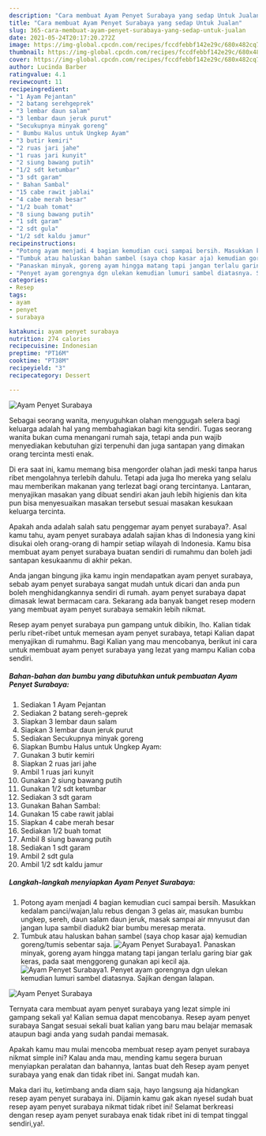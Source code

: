 ```yaml
---
description: "Cara membuat Ayam Penyet Surabaya yang sedap Untuk Jualan"
title: "Cara membuat Ayam Penyet Surabaya yang sedap Untuk Jualan"
slug: 365-cara-membuat-ayam-penyet-surabaya-yang-sedap-untuk-jualan
date: 2021-05-24T20:17:20.272Z
image: https://img-global.cpcdn.com/recipes/fccdfebbf142e29c/680x482cq70/ayam-penyet-surabaya-foto-resep-utama.jpg
thumbnail: https://img-global.cpcdn.com/recipes/fccdfebbf142e29c/680x482cq70/ayam-penyet-surabaya-foto-resep-utama.jpg
cover: https://img-global.cpcdn.com/recipes/fccdfebbf142e29c/680x482cq70/ayam-penyet-surabaya-foto-resep-utama.jpg
author: Lucinda Barber
ratingvalue: 4.1
reviewcount: 11
recipeingredient:
- "1 Ayam Pejantan"
- "2 batang serehgeprek"
- "3 lembar daun salam"
- "3 lembar daun jeruk purut"
- "Secukupnya minyak goreng"
- " Bumbu Halus untuk Ungkep Ayam"
- "3 butir kemiri"
- "2 ruas jari jahe"
- "1 ruas jari kunyit"
- "2 siung bawang putih"
- "1/2 sdt ketumbar"
- "3 sdt garam"
- " Bahan Sambal"
- "15 cabe rawit jablai"
- "4 cabe merah besar"
- "1/2 buah tomat"
- "8 siung bawang putih"
- "1 sdt garam"
- "2 sdt gula"
- "1/2 sdt kaldu jamur"
recipeinstructions:
- "Potong ayam menjadi 4 bagian kemudian cuci sampai bersih. Masukkan kedalam panci/wajan,lalu rebus dengan 3 gelas air, masukan bumbu ungkep, sereh, daun salam daun jeruk, masak sampai air mnyusut dan jangan lupa sambil diaduk2 biar bumbu meresap merata."
- "Tumbuk atau haluskan bahan sambel (saya chop kasar aja) kemudian goreng/tumis sebentar saja."
- "Panaskan minyak, goreng ayam hingga matang tapi jangan terlalu garing biar gak keras, pada saat menggoreng gunakan api kecil aja."
- "Penyet ayam gorengnya dgn ulekan kemudian lumuri sambel diatasnya. Sajikan dengan lalapan."
categories:
- Resep
tags:
- ayam
- penyet
- surabaya

katakunci: ayam penyet surabaya 
nutrition: 274 calories
recipecuisine: Indonesian
preptime: "PT16M"
cooktime: "PT38M"
recipeyield: "3"
recipecategory: Dessert

---
```



![Ayam Penyet Surabaya](https://img-global.cpcdn.com/recipes/fccdfebbf142e29c/680x482cq70/ayam-penyet-surabaya-foto-resep-utama.jpg)

Sebagai seorang wanita, menyuguhkan olahan menggugah selera bagi keluarga adalah hal yang membahagiakan bagi kita sendiri. Tugas seorang  wanita bukan cuma menangani rumah saja, tetapi anda pun wajib menyediakan kebutuhan gizi terpenuhi dan juga santapan yang dimakan orang tercinta mesti enak.

Di era  saat ini, kamu memang bisa mengorder olahan jadi meski tanpa harus ribet mengolahnya terlebih dahulu. Tetapi ada juga lho mereka yang selalu mau memberikan makanan yang terlezat bagi orang tercintanya. Lantaran, menyajikan masakan yang dibuat sendiri akan jauh lebih higienis dan kita pun bisa menyesuaikan masakan tersebut sesuai masakan kesukaan keluarga tercinta. 



Apakah anda adalah salah satu penggemar ayam penyet surabaya?. Asal kamu tahu, ayam penyet surabaya adalah sajian khas di Indonesia yang kini disukai oleh orang-orang di hampir setiap wilayah di Indonesia. Kamu bisa membuat ayam penyet surabaya buatan sendiri di rumahmu dan boleh jadi santapan kesukaanmu di akhir pekan.

Anda jangan bingung jika kamu ingin mendapatkan ayam penyet surabaya, sebab ayam penyet surabaya sangat mudah untuk dicari dan anda pun boleh menghidangkannya sendiri di rumah. ayam penyet surabaya dapat dimasak lewat bermacam cara. Sekarang ada banyak banget resep modern yang membuat ayam penyet surabaya semakin lebih nikmat.

Resep ayam penyet surabaya pun gampang untuk dibikin, lho. Kalian tidak perlu ribet-ribet untuk memesan ayam penyet surabaya, tetapi Kalian dapat menyajikan di rumahmu. Bagi Kalian yang mau mencobanya, berikut ini cara untuk membuat ayam penyet surabaya yang lezat yang mampu Kalian coba sendiri.

<!--inarticleads1-->

##### Bahan-bahan dan bumbu yang dibutuhkan untuk pembuatan Ayam Penyet Surabaya:

1. Sediakan 1 Ayam Pejantan
1. Sediakan 2 batang sereh-geprek
1. Siapkan 3 lembar daun salam
1. Siapkan 3 lembar daun jeruk purut
1. Sediakan Secukupnya minyak goreng
1. Siapkan  Bumbu Halus untuk Ungkep Ayam:
1. Gunakan 3 butir kemiri
1. Siapkan 2 ruas jari jahe
1. Ambil 1 ruas jari kunyit
1. Gunakan 2 siung bawang putih
1. Gunakan 1/2 sdt ketumbar
1. Sediakan 3 sdt garam
1. Gunakan  Bahan Sambal:
1. Gunakan 15 cabe rawit jablai
1. Siapkan 4 cabe merah besar
1. Sediakan 1/2 buah tomat
1. Ambil 8 siung bawang putih
1. Sediakan 1 sdt garam
1. Ambil 2 sdt gula
1. Ambil 1/2 sdt kaldu jamur




<!--inarticleads2-->

##### Langkah-langkah menyiapkan Ayam Penyet Surabaya:

1. Potong ayam menjadi 4 bagian kemudian cuci sampai bersih. Masukkan kedalam panci/wajan,lalu rebus dengan 3 gelas air, masukan bumbu ungkep, sereh, daun salam daun jeruk, masak sampai air mnyusut dan jangan lupa sambil diaduk2 biar bumbu meresap merata.
1. Tumbuk atau haluskan bahan sambel (saya chop kasar aja) kemudian goreng/tumis sebentar saja.
<img src="//assets-global.cpcdn.com/assets/icons/button_play-2c75c40dde080a61004c1f40b05d8f140eaff45d7e9e6481dc71c63d2e7c4909.png" alt="Ayam Penyet Surabaya">1. Panaskan minyak, goreng ayam hingga matang tapi jangan terlalu garing biar gak keras, pada saat menggoreng gunakan api kecil aja.
<img src="//assets-global.cpcdn.com/assets/icons/button_play-2c75c40dde080a61004c1f40b05d8f140eaff45d7e9e6481dc71c63d2e7c4909.png" alt="Ayam Penyet Surabaya">1. Penyet ayam gorengnya dgn ulekan kemudian lumuri sambel diatasnya. Sajikan dengan lalapan.
<img src="//assets-global.cpcdn.com/assets/icons/button_play-2c75c40dde080a61004c1f40b05d8f140eaff45d7e9e6481dc71c63d2e7c4909.png" alt="Ayam Penyet Surabaya">



Ternyata cara membuat ayam penyet surabaya yang lezat simple ini gampang sekali ya! Kalian semua dapat mencobanya. Resep ayam penyet surabaya Sangat sesuai sekali buat kalian yang baru mau belajar memasak ataupun bagi anda yang sudah pandai memasak.

Apakah kamu mau mulai mencoba membuat resep ayam penyet surabaya nikmat simple ini? Kalau anda mau, mending kamu segera buruan menyiapkan peralatan dan bahannya, lantas buat deh Resep ayam penyet surabaya yang enak dan tidak ribet ini. Sangat mudah kan. 

Maka dari itu, ketimbang anda diam saja, hayo langsung aja hidangkan resep ayam penyet surabaya ini. Dijamin kamu gak akan nyesel sudah buat resep ayam penyet surabaya nikmat tidak ribet ini! Selamat berkreasi dengan resep ayam penyet surabaya enak tidak ribet ini di tempat tinggal sendiri,ya!.


